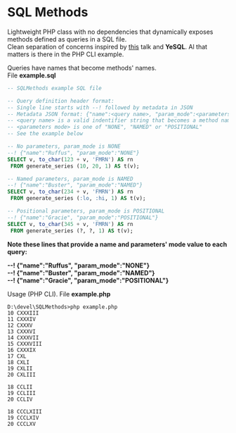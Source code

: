 # SQL Methods
Lightweight PHP class with no dependencies that dynamically exposes methods defined as queries in a SQL file.<br/>
Clean separation of concerns inspired by [this](https://www.youtube.com/watch?v=q9IXCdy_mtY) talk and __YeSQL__.
Al that matters is there in the PHP CLI example.

Queries have names that become methods' names.  
File **example.sql**

``` SQL
-- SQLMethods example SQL file

-- Query definition header format:
-- Single line starts with --! followed by metadata in JSON
-- Metadata JSON format: {"name":<query name>, "param_mode":<parameters mode>}
-- <query name> is a valid indentifier string that becomes a method name;
-- <parameters mode> is one of "NONE", "NAMED" or "POSITIONAL"
-- See the example below

-- No parameters, param_mode is NONE
--! {"name":"Ruffus", "param_mode":"NONE"}
SELECT v, to_char(123 + v, 'FMRN') AS rn
 FROM generate_series (10, 20, 1) AS t(v);

-- Named parameters, param_mode is NAMED
--! {"name":"Buster", "param_mode":"NAMED"}
SELECT v, to_char(234 + v, 'FMRN') AS rn
 FROM generate_series (:lo, :hi, 1) AS t(v);

-- Positional parameters, param_mode is POSITIONAL
--! {"name":"Gracie", "param_mode":"POSITIONAL"}
SELECT v, to_char(345 + v, 'FMRN') AS rn
 FROM generate_series (?, ?, 1) AS t(v);
```
**Note these lines that provide a name and parameters' mode value to each query:**  

**--! {"name":"Ruffus", "param_mode":"NONE"}  
--! {"name":"Buster", "param_mode":"NAMED"}  
--! {"name":"Gracie", "param_mode":"POSITIONAL"}**

Usage (PHP CLI). File **example.php**


```
D:\devel\SQLMethods>php example.php
10 CXXXIII
11 CXXXIV
12 CXXXV
13 CXXXVI
14 CXXXVII
15 CXXXVIII
16 CXXXIX
17 CXL
18 CXLI
19 CXLII
20 CXLIII

18 CCLII
19 CCLIII
20 CCLIV

18 CCCLXIII
19 CCCLXIV
20 CCCLXV
```
